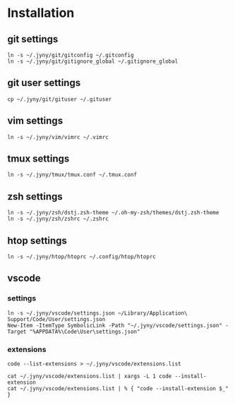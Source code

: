 # Installation

## git settings
	ln -s ~/.jyny/git/gitconfig ~/.gitconfig
	ln -s ~/.jyny/git/gitignore_global ~/.gitignore_global

## git user settings
	cp ~/.jyny/git/gituser ~/.gituser

## vim settings
	ln -s ~/.jyny/vim/vimrc ~/.vimrc

## tmux settings
	ln -s ~/.jyny/tmux/tmux.conf ~/.tmux.conf

## zsh settings
	ln -s ~/.jyny/zsh/dstj.zsh-theme ~/.oh-my-zsh/themes/dstj.zsh-theme
	ln -s ~/.jyny/zsh/zshrc ~/.zshrc

## htop settings
	ln -s ~/.jyny/htop/htoprc ~/.config/htop/htoprc

## vscode
### settings
	ln -s ~/.jyny/vscode/settings.json ~/Library/Application\ Support/Code/User/settings.json
	New-Item -ItemType SymbolicLink -Path "~/.jyny/vscode/settings.json" -Target "%APPDATA%\Code\User\settings.json"

### extensions
	code --list-extensions > ~/.jyny/vscode/extensions.list

	cat ~/.jyny/vscode/extensions.list | xargs -L 1 code --install-extension
	cat ~/.jyny/vscode/extensions.list | % { "code --install-extension $_" }
